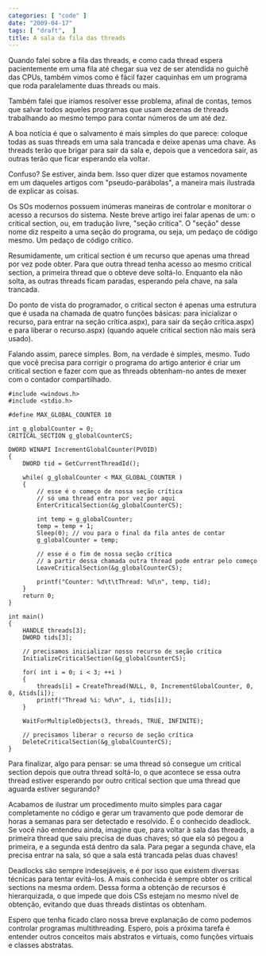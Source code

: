```yaml
---
categories: [ "code" ]
date: "2009-04-17"
tags: [ "draft",  ]
title: A sala da fila das threads
---
```

Quando falei sobre a fila das threads, e como cada thread espera pacientemente em uma fila até chegar sua vez de ser atendida no guichê das CPUs, também vimos como é fácil fazer caquinhas em um programa que roda paralelamente duas threads ou mais.

Também falei que iríamos resolver esse problema, afinal de contas, temos que salvar todos aqueles programas que usam dezenas de threads trabalhando ao mesmo tempo para contar números de um até dez.

A boa notícia é que o salvamento é mais simples do que parece: coloque todas as suas threads em uma sala trancada e deixe apenas uma chave. As threads terão que brigar para sair da sala e, depois que a vencedora sair, as outras terão que ficar esperando ela voltar.

Confuso? Se estiver, ainda bem. Isso quer dizer que estamos novamente em um daqueles artigos com "pseudo-parábolas", a maneira mais ilustrada de explicar as coisas.


Os SOs modernos possuem inúmeras maneiras de controlar e monitorar o acesso a recursos do sistema. Neste breve artigo irei falar apenas de um: o critical section, ou, em tradução livre, "seção crítica". O "seção" desse nome diz respeito a uma seção do programa, ou seja, um pedaço de código mesmo. Um pedaço de código crítico.

Resumidamente, um critical section é um recurso que apenas uma thread por vez pode obter. Para que outra thread tenha acesso ao mesmo critical section, a primeira thread que o obteve deve soltá-lo. Enquanto ela não solta, as outras threads ficam paradas, esperando pela chave, na sala trancada.


Do ponto de vista do programador, o critical secton é apenas uma estrutura que é usada na chamada de quatro funções básicas: para inicializar o recurso, para entrar na seção crítica.aspx), para sair da seção crítica.aspx) e para liberar o recurso.aspx) (quando aquele critical section não mais será usado).

Falando assim, parece simples. Bom, na verdade é simples, mesmo. Tudo que você precisa para corrigir o programa do artigo anterior é criar um critical section e fazer com que as threads obtenham-no antes de mexer com o contador compartilhado.

    #include <windows.h>
    #include <stdio.h>
     
    #define MAX_GLOBAL_COUNTER 10
     
    int g_globalCounter = 0;
    CRITICAL_SECTION g_globalCounterCS;
     
    DWORD WINAPI IncrementGlobalCounter(PVOID)
    {
    	DWORD tid = GetCurrentThreadId();
     
    	while( g_globalCounter < MAX_GLOBAL_COUNTER )
    	{
    		// esse é o começo de nossa seção crítica
    		// só uma thread entra por vez por aqui
    		EnterCriticalSection(&g_globalCounterCS);
    
    		int temp = g_globalCounter;
    		temp = temp + 1;
    		Sleep(0); // vou para o final da fila antes de contar
    		g_globalCounter = temp;
    
    		// esse é o fim de nossa seção crítica
    		// a partir dessa chamada outra thread pode entrar pelo começo
    		LeaveCriticalSection(&g_globalCounterCS);
    
    		printf("Counter: %d\t\tThread: %d\n", temp, tid);
    	}
    	return 0;
    }
     
    int main()
    {
    	HANDLE threads[3];
    	DWORD tids[3];
    
    	// precisamos inicializar nosso recurso de seção crítica	
    	InitializeCriticalSection(&g_globalCounterCS);
    
    	for( int i = 0; i < 3; ++i )
    	{
    		threads[i] = CreateThread(NULL, 0, IncrementGlobalCounter, 0, 0, &tids[i]);
    		printf("Thread %i: %d\n", i, tids[i]);
    	}
     
    	WaitForMultipleObjects(3, threads, TRUE, INFINITE);
    
    	// precisamos liberar o recurso de seção crítica
    	DeleteCriticalSection(&g_globalCounterCS);
    }
    
     
    


Para finalizar, algo para pensar: se uma thread só consegue um critical section depois que outra thread soltá-lo, o que acontece se essa outra thread estiver esperando por outro critical section que uma thread que aguarda estiver segurando?

Acabamos de ilustrar um procedimento muito simples para cagar completamente no código e gerar um travamento que pode demorar de horas a semanas para ser detectado e resolvido. É o conhecido deadlock. Se você não entendeu ainda, imagine que, para voltar à sala das threads, a primeira thread que saiu precisa de duas chaves; só que ela só pegou a primeira, e a segunda está dentro da sala. Para pegar a segunda chave, ela precisa entrar na sala, só que a sala está trancada pelas duas chaves!

Deadlocks são sempre indesejáveis, e é por isso que existem diversas técnicas para tentar evitá-los. A mais conhecida é sempre obter os critical sections na mesma ordem. Dessa forma a obtenção de recursos é hierarquizada, o que impede que dois CSs estejam no mesmo nível de obtenção, evitando que duas threads distintas os obtenham.

Espero que tenha ficado claro nossa breve explanação de como podemos controlar programas multithreading. Espero, pois a próxima tarefa é entender outros conceitos mais abstratos e virtuais, como funções virtuais e classes abstratas.
